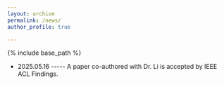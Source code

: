 ```yaml
---
layout: archive
permalink: /news/
author_profile: true

---
```


{% include base_path %}
* 2025.05.16 ----- A paper co-authored with Dr. Li is accepted by IEEE ACL Findings.
